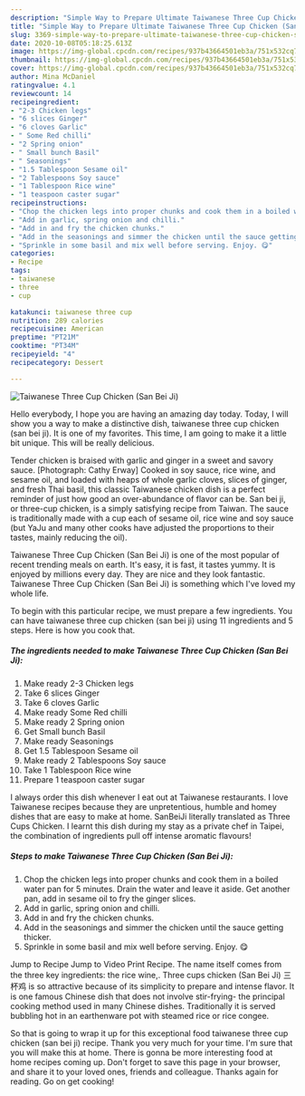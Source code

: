 ```yaml
---
description: "Simple Way to Prepare Ultimate Taiwanese Three Cup Chicken (San Bei Ji)"
title: "Simple Way to Prepare Ultimate Taiwanese Three Cup Chicken (San Bei Ji)"
slug: 3369-simple-way-to-prepare-ultimate-taiwanese-three-cup-chicken-san-bei-ji
date: 2020-10-08T05:18:25.613Z
image: https://img-global.cpcdn.com/recipes/937b43664501eb3a/751x532cq70/taiwanese-three-cup-chicken-san-bei-ji-recipe-main-photo.jpg
thumbnail: https://img-global.cpcdn.com/recipes/937b43664501eb3a/751x532cq70/taiwanese-three-cup-chicken-san-bei-ji-recipe-main-photo.jpg
cover: https://img-global.cpcdn.com/recipes/937b43664501eb3a/751x532cq70/taiwanese-three-cup-chicken-san-bei-ji-recipe-main-photo.jpg
author: Mina McDaniel
ratingvalue: 4.1
reviewcount: 14
recipeingredient:
- "2-3 Chicken legs"
- "6 slices Ginger"
- "6 cloves Garlic"
- " Some Red chilli"
- "2 Spring onion"
- " Small bunch Basil"
- " Seasonings"
- "1.5 Tablespoon Sesame oil"
- "2 Tablespoons Soy sauce"
- "1 Tablespoon Rice wine"
- "1 teaspoon caster sugar"
recipeinstructions:
- "Chop the chicken legs into proper chunks and cook them in a boiled water pan for 5 minutes. Drain the water and leave it aside. Get another pan, add in sesame oil to fry the ginger slices."
- "Add in garlic, spring onion and chilli."
- "Add in and fry the chicken chunks."
- "Add in the seasonings and simmer the chicken until the sauce getting thicker."
- "Sprinkle in some basil and mix well before serving. Enjoy. 😋"
categories:
- Recipe
tags:
- taiwanese
- three
- cup

katakunci: taiwanese three cup 
nutrition: 289 calories
recipecuisine: American
preptime: "PT21M"
cooktime: "PT34M"
recipeyield: "4"
recipecategory: Dessert

---
```



![Taiwanese Three Cup Chicken (San Bei Ji)](https://img-global.cpcdn.com/recipes/937b43664501eb3a/751x532cq70/taiwanese-three-cup-chicken-san-bei-ji-recipe-main-photo.jpg)

Hello everybody, I hope you are having an amazing day today. Today, I will show you a way to make a distinctive dish, taiwanese three cup chicken (san bei ji). It is one of my favorites. This time, I am going to make it a little bit unique. This will be really delicious.

Tender chicken is braised with garlic and ginger in a sweet and savory sauce. [Photograph: Cathy Erway] Cooked in soy sauce, rice wine, and sesame oil, and loaded with heaps of whole garlic cloves, slices of ginger, and fresh Thai basil, this classic Taiwanese chicken dish is a perfect reminder of just how good an over-abundance of flavor can be. San bei ji, or three-cup chicken, is a simply satisfying recipe from Taiwan. The sauce is traditionally made with a cup each of sesame oil, rice wine and soy sauce (but YaJu and many other cooks have adjusted the proportions to their tastes, mainly reducing the oil).

Taiwanese Three Cup Chicken (San Bei Ji) is one of the most popular of recent trending meals on earth. It's easy, it is fast, it tastes yummy. It is enjoyed by millions every day. They are nice and they look fantastic. Taiwanese Three Cup Chicken (San Bei Ji) is something which I've loved my whole life.


To begin with this particular recipe, we must prepare a few ingredients. You can have taiwanese three cup chicken (san bei ji) using 11 ingredients and 5 steps. Here is how you cook that.

<!--inarticleads1-->

##### The ingredients needed to make Taiwanese Three Cup Chicken (San Bei Ji):

1. Make ready 2-3 Chicken legs
1. Take 6 slices Ginger
1. Take 6 cloves Garlic
1. Make ready  Some Red chilli
1. Make ready 2 Spring onion
1. Get  Small bunch Basil
1. Make ready  Seasonings
1. Get 1.5 Tablespoon Sesame oil
1. Make ready 2 Tablespoons Soy sauce
1. Take 1 Tablespoon Rice wine
1. Prepare 1 teaspoon caster sugar


I always order this dish whenever I eat out at Taiwanese restaurants. I love Taiwanese recipes because they are unpretentious, humble and homey dishes that are easy to make at home. SanBeiJi literally translated as Three Cups Chicken. I learnt this dish during my stay as a private chef in Taipei, the combination of ingredients pull off intense aromatic flavours! 

<!--inarticleads2-->

##### Steps to make Taiwanese Three Cup Chicken (San Bei Ji):

1. Chop the chicken legs into proper chunks and cook them in a boiled water pan for 5 minutes. Drain the water and leave it aside. Get another pan, add in sesame oil to fry the ginger slices.
1. Add in garlic, spring onion and chilli.
1. Add in and fry the chicken chunks.
1. Add in the seasonings and simmer the chicken until the sauce getting thicker.
1. Sprinkle in some basil and mix well before serving. Enjoy. 😋


Jump to Recipe Jump to Video Print Recipe. The name itself comes from the three key ingredients: the rice wine,. Three cups chicken (San Bei Ji) 三杯鸡 is so attractive because of its simplicity to prepare and intense flavor. It is one famous Chinese dish that does not involve stir-frying- the principal cooking method used in many Chinese dishes. Traditionally it is served bubbling hot in an earthenware pot with steamed rice or rice congee. 

So that is going to wrap it up for this exceptional food taiwanese three cup chicken (san bei ji) recipe. Thank you very much for your time. I'm sure that you will make this at home. There is gonna be more interesting food at home recipes coming up. Don't forget to save this page in your browser, and share it to your loved ones, friends and colleague. Thanks again for reading. Go on get cooking!
